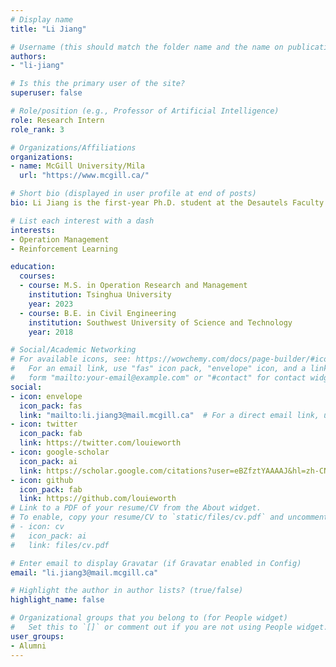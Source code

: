 ```yaml
---
# Display name
title: "Li Jiang"

# Username (this should match the folder name and the name on publications)
authors:
- "li-jiang"

# Is this the primary user of the site?
superuser: false

# Role/position (e.g., Professor of Artificial Intelligence)
role: Research Intern
role_rank: 3

# Organizations/Affiliations
organizations:
- name: McGill University/Mila
  url: "https://www.mcgill.ca/"

# Short bio (displayed in user profile at end of posts)
bio: Li Jiang is the first-year Ph.D. student at the Desautels Faculty of Management, McGill University and Mila, Canada, under the guidance of Prof. Yichuan Ding and Prof. Xue Liu. Previously, He graduated from Tsinghua University, working with Prof. Xianyuan Zhan. He is passionate about building intelligent agents for real-world applications.

# List each interest with a dash
interests:
- Operation Management
- Reinforcement Learning

education:
  courses:
  - course: M.S. in Operation Research and Management
    institution: Tsinghua University
    year: 2023
  - course: B.E. in Civil Engineering
    institution: Southwest University of Science and Technology
    year: 2018

# Social/Academic Networking
# For available icons, see: https://wowchemy.com/docs/page-builder/#icons
#   For an email link, use "fas" icon pack, "envelope" icon, and a link in the
#   form "mailto:your-email@example.com" or "#contact" for contact widget.
social:
- icon: envelope
  icon_pack: fas
  link: "mailto:li.jiang3@mail.mcgill.ca"  # For a direct email link, use "mailto:test@example.org".
- icon: twitter
  icon_pack: fab
  link: https://twitter.com/louieworth
- icon: google-scholar
  icon_pack: ai
  link: https://scholar.google.com/citations?user=eBZfztYAAAAJ&hl=zh-CN
- icon: github
  icon_pack: fab
  link: https://github.com/louieworth
# Link to a PDF of your resume/CV from the About widget.
# To enable, copy your resume/CV to `static/files/cv.pdf` and uncomment the lines below.
# - icon: cv
#   icon_pack: ai
#   link: files/cv.pdf

# Enter email to display Gravatar (if Gravatar enabled in Config)
email: "li.jiang3@mail.mcgill.ca"

# Highlight the author in author lists? (true/false)
highlight_name: false

# Organizational groups that you belong to (for People widget)
#   Set this to `[]` or comment out if you are not using People widget.
user_groups:
- Alumni
---
```


[//]: # (Write your self-introduction here.)

[//]: # ({style="text-align: justify;"})
